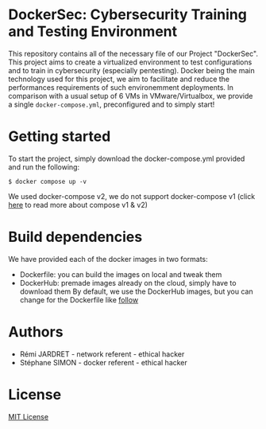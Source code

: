 # DockerSec: Cybersecurity Training and Testing Environment
This repository contains all of the necessary file of our Project "DockerSec". This project aims to create a virtualized environment to test configurations and to train in cybersecurity (especially pentesting).
Docker being the main technology used for this project, we aim to facilitate and reduce the performances requirements of such environemment deployments. In comparison with a usual setup of 6 VMs in VMware/Virtualbox, we provide a single `docker-compose.yml`, preconfigured and to simply start!

# Getting started
To start the project, simply download the docker-compose.yml provided and run the following:
```shell
$ docker compose up -v
```
We used docker-compose v2, we do not support docker-compose v1 (click [here](https://docs.docker.com/compose/migrate/#what-are-the-differences-between-compose-v1-and-compose-v2) to read more about compose v1 & v2)

# Build dependencies 
We have provided each of the docker images in two formats:
* Dockerfile: you can build the images on local and tweak them
* DockerHub: premade images already on the cloud, simply have to download them
By default, we use the DockerHub images, but you can change for the Dockerfile like [follow](https://docs.docker.com/engine/reference/commandline/build/)

# Authors
* Rémi JARDRET - network referent - ethical hacker
* Stéphane SIMON - docker referent - ethical hacker

# License
[MIT License](https://github.com/Shaneosaure/DockerSec/blob/main/LICENSE)
